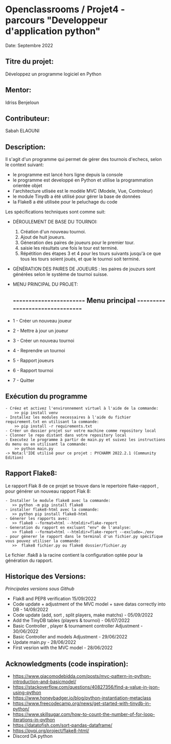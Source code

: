 # Openclassrooms / Projet4 - parcours "Developpeur d'application python"

Date: Septembre 2022 


## Titre du projet:  
Développez un programme logiciel en Python

## Mentor:
Idriss Benjeloun

## Contributeur:    
Sabah ELAOUNI    

## Description:   

Il s'agit d'un programme qui permet de gérer des tournois d'echecs, selon le context suivant:

- le programme est lancé hors ligne depuis la console
- le programme est developpé en Python et utilise la programmation orientée objet
- l'architecture utlisée est le modèle MVC (Modele, Vue, Controleur)
- le module Tinydb a été utilisé pour gérer la base de données
- la Flake8 a été utilisée pour le peluchage du code


Les spécifications techniques sont comme suit:

- DÉROULEMENT DE BASE DU TOURNOI:
    1. Création d'un nouveau tournoi.
    2. Ajout de  huit joueurs.
    3. Géneration des paires de joueurs pour le premier tour.
    4. saisie les résultats une fois le tour est terminé.
    5. Répétition des étapes 3 et 4 pour les tours suivants jusqu'à ce que tous les tours soient joués, 
       et que le tournoi soit terminé.
 
- GÉNÉRATION DES PAIRES DE JOUEURS : les paires de jouzurs sont générées selon le système de tournoi suisse.

- MENU PRINCIPAL DU PROJET: 
  
  ----------------------- Menu principal -------------------------------
  ----------------------------------------------------------------------
 - 1 - Créer un nouveau joueur
 - 2 - Mettre à jour un joueur
 - 3 - Créer un nouveau tournoi
 - 4 - Reprendre un tournoi
 - 5 - Rapport joueurs
 - 6 - Rapport tournoi
 - 7 - Quitter

  
## Exécution du programme  
 

    - Créez et activez l'environnement virtuel à l'aide de la commande:
        >> pip install venv
    - Installez les modules necessaires à l'aide du fichier requirement.txt en utilisant la commande:   
        >> pip install -r requirements.txt  
    - Créer un dossier projet sur votre machine comme repository local
    - Clonner le repo distant dans votre repository local  
    - Executez le programme à partir de main.py et suivez les instructions du menu ou en utilisant la commande:
        >> python main.py
    -> Nota:l'IDE utilisé pour ce projet : PYCHARM 2022.2.1 (Community Edition)

  
## Rapport Flake8:    
  Le rapport Flak 8 de ce projet se trouve dans le repertoire flake-rapport , pour générer un nouveau rapport Flak 8:

    - Installer le module flake8 avec la commande:   
       >> python -m pip install flake8
    - installer flake8-html avec la commande:
       >> python pip install flake8-html  
    - Génerer les rapports avec: 
       >> flake8 --format=html --htmldir=flake-report
    - Generation du rapport en excluant "env" de l'analyse:
       >> flake8 --format=html --htmldir=flake-report --exclude=./env
    - pour génerer le rapport dans le terminal d'un fichier.py spécifique vous pouvez utiliser la commande:
       >>  flake8 fichier.py ou flake8 dossier/fichier.py

  Le fichier .flak8 à la racine contient la configuration optée pour la génération du rapport.


## Historique des Versions:    

 *Principales versions sous Github*
 - Flak8 and PEP8 verification 15/09/2022
 - Code update + adjustment of the MVC model + save datas correctly into DB - 14/09/2022
 - Code update (add, sort , split players, make matchs) - 05/09/2022 
 - Add the TinyDB tables (players & tournoi) - 06/07/2022
 - Basic Controller , player & tournament controller Adjustment - 30/06/2022 
 - Basic Controller and models Adjustment - 29/06/2022 
 - Update main.py - 28/06/2022 
 - First vesrion with the MVC model - 28/06/2022


## Acknowledgments (code inspiration): 

- https://www.giacomodebidda.com/posts/mvc-pattern-in-python-introduction-and-basicmodel/
- https://stackoverflow.com/questions/40827356/find-a-value-in-json-using-python
- https://www.honeybadger.io/blog/python-instantiation-metaclass
- https://www.freecodecamp.org/news/get-started-with-tinydb-in-python/
- https://www.skillsugar.com/how-to-count-the-number-of-for-loop-iterations-in-python
- https://datatofish.com/sort-pandas-dataframe/
- https://pypi.org/project/flake8-html/
- Discord DA python